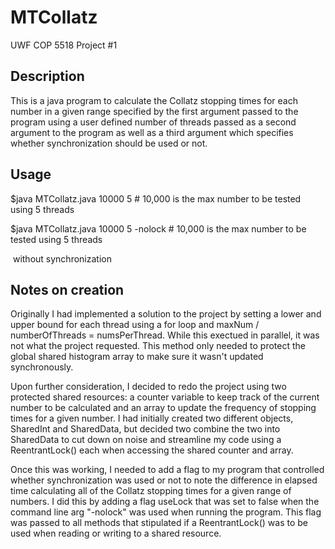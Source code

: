 # MTCollatz
UWF COP 5518 Project #1 

## Description

This is a java program to calculate the Collatz stopping times for each number in a given range specified by the first argument passed to the program using a user defined number of threads passed as a second argument to the program as well as a third argument which specifies whether synchronization should be used or not.

## Usage

$java MTCollatz.java 10000 5 # 10,000 is the max number to be tested using 5 threads

$java MTCollatz.java 10000 5  -nolock # 10,000 is the max number to be tested using 5 threads

​																		without synchronization

## Notes on creation
Originally I had implemented a solution to the project by setting a lower and upper bound for each thread using a for loop and maxNum / numberOfThreads = numsPerThread.  While this exectued in parallel, it was not what the project requested.  This method only needed to protect the global shared histogram array to make sure it wasn't updated synchronously.  

Upon further consideration, I decided to redo the project using two protected shared resources: a counter variable to keep track of the current number to be calculated and an array to update the frequency of stopping times for a given number.  I had initially created two different objects, SharedInt and SharedData, but decided two combine the two into SharedData to cut down on noise and streamline my code using a ReentrantLock() each when accessing the shared counter and array.

Once this was working, I needed to add a flag to my program that controlled whether synchronization was used or not to note the difference in elapsed time calculating all of the Collatz stopping times for a given range of numbers.  I did this by adding a flag useLock that was set to false when the command line arg "-nolock" was used when running the program.  This flag was passed to all methods that stipulated if a ReentrantLock() was to be used when reading or writing to a shared resource.



